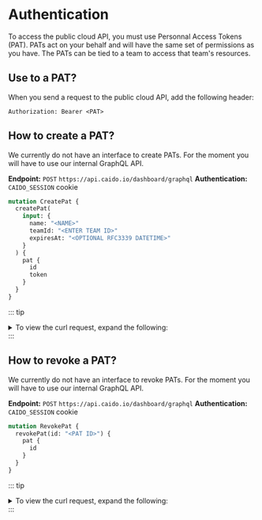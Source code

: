 # Authentication

To access the public cloud API, you must use Personnal Access Tokens (PAT).
PATs act on your behalf and will have the same set of permissions as you have.
The PATs can be tied to a team to access that team's resources.

## Use to a PAT?

When you send a request to the public cloud API, add the following header:

```http
Authorization: Bearer <PAT>
```

## How to create a PAT?

We currently do not have an interface to create PATs.
For the moment you will have to use our internal GraphQL API.

**Endpoint:** `POST` `https://api.caido.io/dashboard/graphql`
**Authentication:** `CAIDO_SESSION` cookie

```graphql
mutation CreatePat {
  createPat(
    input: {
      name: "<NAME>"
      teamId: "<ENTER TEAM ID>"
      expiresAt: "<OPTIONAL RFC3339 DATETIME>"
    }
  ) {
    pat {
      id
      token
    }
  }
}
```

::: tip

<details>
<summary>To view the curl request, expand the following:</summary>

```bash
echo '{ "query":
  "mutation CreatePat($name: String!, $teamId: ID!) {
      createPat(
        input: {
          name: $name
          teamId: $teamId
        }
      ) {
        pat {
          id
          token
        }
      }
    }",
  "variables": {
    "name": "My PAT",
    "teamId": "01JXP5F0C40WYWSPQS9WAHSB9T"
  }
}' | tr -d '\n' | curl --silent \
https://api.caido.io/dashboard/graphql \
--header "Cookie: CAIDO_SESSION=<SESSION>" \
--header "Content-Type: application/json" \
--data @-
```

</details>
:::

## How to revoke a PAT?

We currently do not have an interface to revoke PATs.
For the moment you will have to use our internal GraphQL API.

**Endpoint:** `POST` `https://api.caido.io/dashboard/graphql`
**Authentication:** `CAIDO_SESSION` cookie

```graphql
mutation RevokePat {
  revokePat(id: "<PAT ID>") {
    pat {
      id
    }
  }
}
```

::: tip

<details>
<summary>To view the curl request, expand the following:</summary>

```bash
echo '{ "query":
  "mutation RevokePat($id: ID!) {
    revokePat(id: $id) {
      pat {
        id
      }
    }
  }",
  "variables": {
    "id": "01JXP5F0C40WYWSPQS9WAHSB9T"
  }
}' | tr -d '\n' | curl --silent \
https://api.caido.io/dashboard/graphql \
--header "Cookie: CAIDO_SESSION=<SESSION>" \
--header "Content-Type: application/json" \
--data @-
```

</details>
:::
